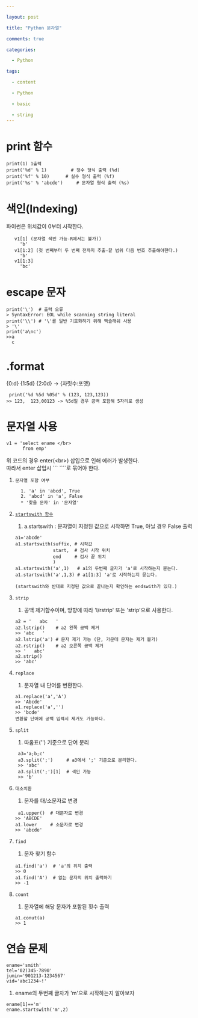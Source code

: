 ```yaml
---

layout: post

title: "Python 문자열" 

comments: true

categories:

  - Python

tags:

  - content

  - Python

  - basic

  - string
---
```


# print 함수
```
print(1) 1출력
print('%d' % 1)        	# 정수 형식 출력 (%d)
print('%f' % 10)  	  # 실수 형식 출력 (%f)
print('%s' % 'abcde')     # 문자열 형식 출력 (%s) 
```
# 색인(Indexing)
파이썬은 위치값이 0부터 시작한다. 
```v1='abcdefg'일때
   v1[1] (문자열 색인 가능-R에서는 불가)) 
     'b'
   v1[1:2] (첫 번째부터 두 번째 전까지 추출-끝 범위 다음 번호 추출해야한다.)
     'b'
   v1[1:3]
     'bc'
 ```
# escape 문자
```
print('\')  # 출력 오류
> SyntaxError: EOL while scanning string literal
print('\\') # '\'를 일반 기호화하기 위해 백슬래쉬 사용
> '\'
print('a\nc')   
>>a
  c
```
# .format
{0:d} {1:5d} {2:0d} -> {자릿수:포맷}
```
 print('%d %5d %05d' % (123, 123,123))
>> 123,  123,00123 -> %5d일 경우 공백 포함해 5자리로 생성
``` 


# 문자열 사용
```
v1 = 'select ename </br> 
      from emp'
```
위 코드의 경우 enter(\<br>) 삽입으로 인해 에러가 발생한다.  
따라서 enter 삽입시 \`\`\`  \`\`\`\`로 묶어야 한다.


1. `문자열 포함 여부`
    ``` 
      1. 'a' in 'abcd', True
      2. 'abcd' in 'a', False
      * '찾을 문자' in '문자열'
    ```


2. [`startswith 함수`](https://www.w3schools.com/python/ref_string_startswith.asp)
   1. a.startswith : 문자열이 지정된 값으로 시작하면 True, 아닐 경우 False 출력
    ```
    a1='abcde'
    a1.startswith(suffix, # 시작값
                  start,  # 검사 시작 위치
                  end     # 검사 끝 위치
                  )
    a1.startswith('a',1)   # a1의 두번째 글자가 'a'로 시작하는지 묻는다.
    a1.startswith('a',1,3) # a1[1:3] 'a'로 시작하는지 묻는다.  
   
    (startswith와 반대로 지정된 값으로 끝나는지 확인하는 endswith가 있다.)
   ```

3. `strip`
   1. 공백 제거함수이며, 방향에 따라 'l/rstrip' 또는 'strip'으로 사용한다.
   ```
   a2 = '   abc   ' 
   a2.lstrip()    # a2 왼쪽 공백 제거
   >> 'abc   '
   a2.lstrip('a') # 문자 제거 가능 (단, 가운데 문자는 제거 불가)   
   a2.rstrip()    # a2 오른쪽 공백 제거 
   >> '   abc'
   a2.strip()
   >> 'abc'
   ```
4. `replace`
   1. 문자열 내 단어를 변환한다. 
   ```
   a1.replace('a','A')
   >> 'Abcde'
   a1.replace('a','')
   >> 'bcde'
   변환할 단어에 공백 입력시 제거도 가능하다. 
    ```
   
5. `split`
   1. 따옴표('') 기준으로 단어 분리
   ```
    a3='a;b;c'
    a3.split(';')     # a3에서 ';' 기준으로 분리한다.
    >> 'abc'
    a3.split(';')[1]  # 색인 가능
    >> 'b'
   ```
6. `대소치환`
   1. 문자를 대/소문자로 변경
   ```
    a1.upper()  # 대문자로 변경
   >> 'ABCDE'
   a1.lower     # 소문자로 변경
   >> 'abcde'
   ```
7. `find`
   1. 문자 찾기 함수
   ```
   a1.find('a')  # 'a'의 위치 출력
   >> 0
   a1.find('A')  # 없는 문자의 위치 출력하기
   >> -1
   ```
8. `count`
   1. 문자열에 해당 문자가 포함된 횟수 출력
   ```
   a1.conut(a)
   >> 1
   ```

# 연습 문제
```
ename='smith'
tel='02)345-7890'
jumin='901213-1234567'
vid='abc1234~!'
```
1. ename의 두번째 글자가 'm'으로 시작하는지 알아보자
```
ename[1]=='m'
ename.startswith('m',2)
```
